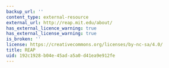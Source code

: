 ```yaml
---
backup_url: ''
content_type: external-resource
external_url: http://reap.mit.edu/about/
has_external_licence_warning: true
has_external_license_warning: true
is_broken: ''
license: https://creativecommons.org/licenses/by-nc-sa/4.0/
title: REAP
uid: 192c1928-b04e-45ad-a5a0-d41ea9e912fe
---
```

